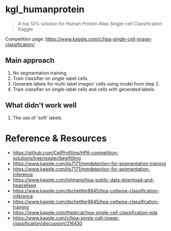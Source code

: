 # kgl_humanprotein
> A top 12% solution for Human Protein Atlas Single-cell Classification Kaggle


Competition page: https://www.kaggle.com/c/hpa-single-cell-image-classification/

## Main approach

1. No segmentation training.
2. Train classifier on single-label cells.
3. Generate labels for multi-label images' cells using model from step 2.
4. Train classifier on single-label cells and cells with generated labels.

## What didn't work well

1. The use of 'soft' labels.  

# Reference & Resources

- https://github.com/CellProfiling/HPA-competition-solutions/tree/master/bestfitting
- https://www.kaggle.com/its7171/mmdetection-for-segmentation-training
- https://www.kaggle.com/its7171/mmdetection-for-segmentation-inference
- https://www.kaggle.com/lnhtrang/hpa-public-data-download-and-hpacellseg
- https://www.kaggle.com/dschettler8845/hpa-cellwise-classification-inference
- https://www.kaggle.com/dschettler8845/hpa-cellwise-classification-training
- https://www.kaggle.com/thedrcat/hpa-single-cell-classification-eda
- https://www.kaggle.com/c/hpa-single-cell-image-classification/discussion/216430
